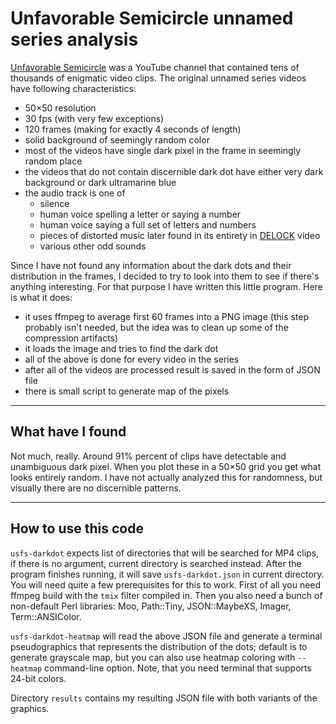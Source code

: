 # Unfavorable Semicircle unnamed series analysis

[Unfavorable Semicircle](https://www.unfavorablesemicircle.com/) was a YouTube channel that contained tens of thousands of enigmatic video clips. The original unnamed
series videos have following characteristics:

* 50×50 resolution
* 30 fps (with very few exceptions)
* 120 frames (making for exactly 4 seconds of length)
* solid background of seemingly random color
* most of the videos have single dark pixel in the frame in seemingly random place
* the videos that do not contain discernible dark dot have either very dark background or dark ultramarine blue
* the audio track is one of
  * silence
  * human voice spelling a letter or saying a number
  * human voice saying a full set of letters and numbers
  * pieces of distorted music later found in its entirety in [DELOCK](https://www.unfavorablesemicircle.com/DELOCK) video
  * various other odd sounds

Since I have not found any information about the dark dots and their distribution in the frames, I decided to try
to look into them to see if there's anything interesting. For that purpose I have written this little program.
Here is what it does:

* it uses ffmpeg to average first 60 frames into a PNG image (this step probably isn't needed, but the idea was to clean up some of the compression artifacts)
* it loads the image and tries to find the dark dot
* all of the above is done for every video in the series
* after all of the videos are processed result is saved in the form of JSON file
* there is small script to generate map of the pixels

-----

## What have I found

Not much, really. Around 91% percent of clips have detectable and unambiguous dark pixel. When you plot these in a 50×50 grid you get what looks entirely random.
I have not actually analyzed this for randomness, but visually there are no discernible patterns.

-----

## How to use this code

`usfs-darkdot` expects list of directories that will be searched for MP4 clips, if there is no argument, current directory is searched instead. After the program
finishes running, it will save `usfs-darkdot.json` in current directory. You will need quite a few prerequisites for this to work. First of all you need ffmpeg build
with the `tmix` filter compiled in. Then you also need a bunch of non-default Perl libraries: Moo, Path::Tiny, JSON::MaybeXS, Imager, Term::ANSIColor.

`usfs-darkdot-heatmap` will read the above JSON file and generate a terminal pseudographics that represents the distribution of the dots; default is to generate
grayscale map, but you can also use heatmap coloring with `--heatmap` command-line option. Note, that you need terminal that supports 24-bit colors.

Directory `results` contains my resulting JSON file with both variants of the graphics.
